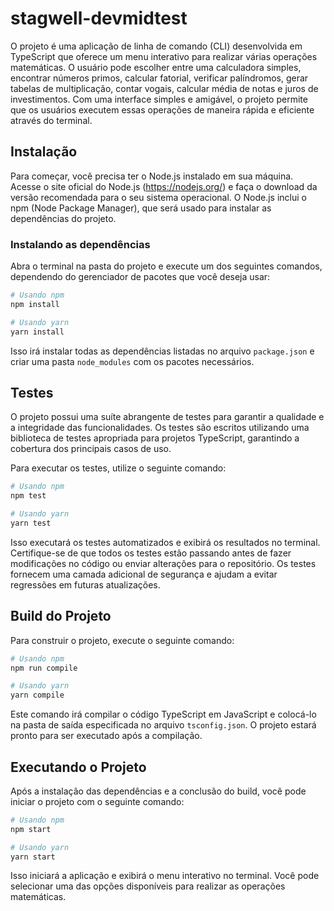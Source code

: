 # stagwell-devmidtest

O projeto é uma aplicação de linha de comando (CLI) desenvolvida em TypeScript que oferece um menu interativo para realizar várias operações matemáticas. O usuário pode escolher entre uma calculadora simples, encontrar números primos, calcular fatorial, verificar palíndromos, gerar tabelas de multiplicação, contar vogais, calcular média de notas e juros de investimentos. Com uma interface simples e amigável, o projeto permite que os usuários executem essas operações de maneira rápida e eficiente através do terminal.

## Instalação

Para começar, você precisa ter o Node.js instalado em sua máquina. Acesse o site oficial do Node.js (https://nodejs.org/) e faça o download da versão recomendada para o seu sistema operacional. O Node.js inclui o npm (Node Package Manager), que será usado para instalar as dependências do projeto.

### Instalando as dependências

Abra o terminal na pasta do projeto e execute um dos seguintes comandos, dependendo do gerenciador de pacotes que você deseja usar:

```bash
# Usando npm
npm install

# Usando yarn
yarn install
```

Isso irá instalar todas as dependências listadas no arquivo `package.json` e criar uma pasta `node_modules` com os pacotes necessários.

## Testes

O projeto possui uma suíte abrangente de testes para garantir a qualidade e a integridade das funcionalidades. Os testes são escritos utilizando uma biblioteca de testes apropriada para projetos TypeScript, garantindo a cobertura dos principais casos de uso.

Para executar os testes, utilize o seguinte comando:

```bash
# Usando npm
npm test

# Usando yarn
yarn test
```

Isso executará os testes automatizados e exibirá os resultados no terminal. Certifique-se de que todos os testes estão passando antes de fazer modificações no código ou enviar alterações para o repositório. Os testes fornecem uma camada adicional de segurança e ajudam a evitar regressões em futuras atualizações.

## Build do Projeto

Para construir o projeto, execute o seguinte comando:

```bash
# Usando npm
npm run compile

# Usando yarn
yarn compile
```

Este comando irá compilar o código TypeScript em JavaScript e colocá-lo na pasta de saída especificada no arquivo `tsconfig.json`. O projeto estará pronto para ser executado após a compilação.

## Executando o Projeto

Após a instalação das dependências e a conclusão do build, você pode iniciar o projeto com o seguinte comando:

```bash
# Usando npm
npm start

# Usando yarn
yarn start
```

Isso iniciará a aplicação e exibirá o menu interativo no terminal. Você pode selecionar uma das opções disponíveis para realizar as operações matemáticas.
